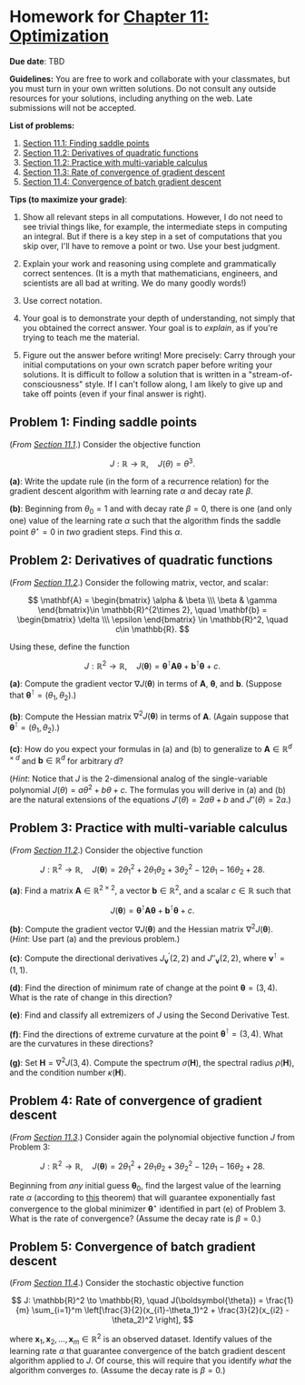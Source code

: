 # Homework for [Chapter 11: Optimization](https://mml.johnmyersmath.com/stats-book/chapters/11-optim.html)

**Due date**: TBD

**Guidelines:** You are free to work and collaborate with your classmates, but you must turn in your own written solutions. Do not consult any outside resources for your solutions, including anything on the web. Late submissions will not be accepted.

**List of problems:**

1. [Section 11.1: Finding saddle points](#problem-1-finding-saddle-points)
2. [Section 11.2: Derivatives of quadratic functions](#problem-2-derivatives-of-quadratic-functions)
3. [Section 11.2: Practice with multi-variable calculus](#problem-3-practice-with-multi-variable-calculus)
4. [Section 11.3: Rate of convergence of gradient descent](#problem-4-rate-of-convergence-of-gradient-descent)
5. [Section 11.4: Convergence of batch gradient descent](#problem-5-convergence-of-batch-gradient-descent)

 **Tips (to maximize your grade)**:
 
1. Show all relevant steps in all computations. However, I do not need to see trivial things like, for example, the intermediate steps in computing an integral. But if there is a key step in a set of computations that you skip over, I'll have to remove a point or two. Use your best judgment.

2. Explain your work and reasoning using complete and grammatically correct sentences. (It is a myth that mathematicians, engineers, and scientists are all bad at writing. We do many goodly words!)
 
3. Use correct notation.

4. Your goal is to demonstrate your depth of understanding, not simply that you obtained the correct answer. Your goal is to _explain_, as if you're trying to teach me the material.

5. Figure out the answer before writing! More precisely: Carry through your initial computations on your own scratch paper before writing your solutions.  It is difficult to follow a solution that is written in a "stream-of-consciousness" style. If I can't follow along, I am likely to give up and take off points (even if your final answer is right).

## Problem 1: Finding saddle points

(_From [Section 11.1](https://mml.johnmyersmath.com/stats-book/chapters/11-optim.html#gradient-descent-in-one-variable)_.) Consider the objective function

$$
J:\mathbb{R} \to \mathbb{R}, \quad J(\theta) = \theta^3.
$$

**(a)**: Write the update rule (in the form of a recurrence relation) for the gradient descent algorithm with learning rate $\alpha$ and decay rate $\beta$.

**(b)**: Beginning from $\theta_0=1$ and with decay rate $\beta=0$, there is one (and only one) value of the learning rate $\alpha$ such that the algorithm finds the saddle point $\theta^\star = 0$ in _two_ gradient steps. Find this $\alpha$.


## Problem 2: Derivatives of quadratic functions

(_From [Section 11.2](https://mml.johnmyersmath.com/stats-book/chapters/11-optim.html#curvature-and-derivatives-in-higher-dimensions)_.) Consider the following matrix, vector, and scalar:

$$
\mathbf{A} = \begin{bmatrix}
\alpha & \beta \\\ \beta & \gamma \end{bmatrix}\in \mathbb{R}^{2\times 2}, \quad \mathbf{b} = \begin{bmatrix} \delta \\\ \epsilon \end{bmatrix} \in \mathbb{R}^2, \quad c\in \mathbb{R}.
$$

Using these, define the function

$$
J:\mathbb{R}^2 \to \mathbb{R}, \quad J(\boldsymbol{\theta}) = \boldsymbol{\theta}^\intercal \mathbf{A} \boldsymbol{\theta} + \mathbf{b}^\intercal \boldsymbol{\theta} + c.
$$

**(a)**: Compute the gradient vector $\nabla J(\boldsymbol{\theta})$ in terms of $\mathbf{A}$, $\boldsymbol{\theta}$, and $\mathbf{b}$. (Suppose that $\boldsymbol{\theta}^\intercal = (\theta_1,\theta_2)$.)

**(b)**: Compute the Hessian matrix $\nabla^2 J(\boldsymbol{\theta})$ in terms of $\mathbf{A}$. (Again suppose that $\boldsymbol{\theta}^\intercal = (\theta_1,\theta_2)$.)

**(c)**: How do you expect your formulas in (a) and (b) to generalize to $\mathbf{A}\in \mathbb{R}^{d\times d}$ and $\mathbf{b} \in \mathbb{R}^d$ for arbitrary $d$?

(_Hint_: Notice that $J$ is the $2$-dimensional analog of the single-variable polynomial $J(\theta) = a\theta^2 + b\theta + c$. The formulas you will derive in (a) and (b) are the natural extensions of the equations $J'(\theta) =2a\theta + b$ and $J''(\theta) = 2a$.)


## Problem 3: Practice with multi-variable calculus

(_From [Section 11.2](https://mml.johnmyersmath.com/stats-book/chapters/11-optim.html#curvature-and-derivatives-in-higher-dimensions)_.) Consider the objective function

$$
J:\mathbb{R}^2 \to \mathbb{R}, \quad J(\boldsymbol{\theta}) = 2\theta_1^2 +2\theta_1\theta_2 + 3 \theta_2^2 -12\theta_1 -16\theta_2 +28.
$$

**(a)**: Find a matrix $\mathbf{A} \in \mathbb{R}^{2\times 2}$, a vector $\mathbf{b} \in \mathbb{R}^2$, and a scalar $c\in \mathbb{R}$ such that

$$
J(\boldsymbol{\theta}) = \boldsymbol{\theta}^\intercal \mathbf{A} \boldsymbol{\theta} + \mathbf{b}^\intercal \boldsymbol{\theta} + c.
$$

**(b)**: Compute the gradient vector $\nabla J(\boldsymbol{\theta})$ and the Hessian matrix $\nabla^2 J(\boldsymbol{\theta})$. (_Hint_: Use part (a) and the previous problem.)

**(c)**: Compute the directional derivatives $J^\prime_{\mathbf{v}}(2,2)$ and $J''_{\mathbf{v}}(2,2)$, where $\mathbf{v}^\intercal = (1,1)$.

**(d)**: Find the direction of minimum rate of change at the point $\boldsymbol{\theta} = (3,4)$. What is the rate of change in this direction?

**(e)**: Find and classify all extremizers of $J$ using the Second Derivative Test.

**(f)**: Find the directions of extreme curvature at the point $\boldsymbol{\theta}^\intercal =(3,4)$. What are the curvatures in these directions?

**(g)**: Set $\mathbf{H} = \nabla^2 J(3,4)$. Compute the spectrum $\sigma ( \mathbf{H} )$, the spectral radius $\rho(\mathbf{H})$, and the condition number $\kappa (\mathbf{H})$.

## Problem 4: Rate of convergence of gradient descent

(_From [Section 11.3](https://mml.johnmyersmath.com/stats-book/chapters/11-optim.html#gradient-descent-in-multiple-variables)_.) Consider again the polynomial objective function $J$ from Problem 3:

$$
J:\mathbb{R}^2 \to \mathbb{R}, \quad J(\boldsymbol{\theta}) = 2\theta_1^2 +2\theta_1\theta_2 + 3 \theta_2^2 -12\theta_1 -16\theta_2 +28.
$$

Beginning from _any_ initial guess $\boldsymbol{\theta}_0$, find the largest value of the learning rate $\alpha$ (according to [this](https://mml.johnmyersmath.com/stats-book/chapters/11-optim.html#quadratic-conv-thm) theorem) that will guarantee exponentially fast convergence to the global minimizer $\boldsymbol{\theta}^\star$ identified in part (e) of Problem 3. What is the rate of convergence? (Assume the decay rate is $\beta=0$.)

## Problem 5: Convergence of batch gradient descent

(_From [Section 11.4](https://mml.johnmyersmath.com/stats-book/chapters/11-optim.html#stochastic-gradient-descent)_.) Consider the stochastic objective function

$$
J: \mathbb{R}^2 \to \mathbb{R}, \quad J(\boldsymbol{\theta}) = \frac{1}{m} \sum_{i=1}^m \left[\frac{3}{2}(x_{i1}-\theta_1)^2 + \frac{3}{2}(x_{i2} - \theta_2)^2 \right],
$$

where $\mathbf{x}_1,\mathbf{x}_2,\ldots,\mathbf{x}_m\in \mathbb{R}^2$ is an observed dataset. Identify values of the learning rate $\alpha$ that guarantee convergence of the batch gradient descent algorithm applied to $J$. Of course, this will require that you identify _what_ the algorithm converges _to_. (Assume the decay rate is $\beta=0$.)
